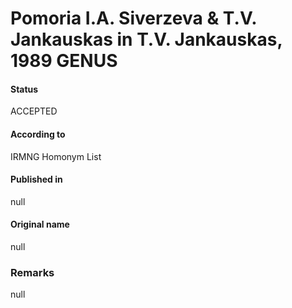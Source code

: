 # Pomoria I.A. Siverzeva & T.V. Jankauskas in T.V. Jankauskas, 1989 GENUS

#### Status
ACCEPTED

#### According to
IRMNG Homonym List

#### Published in
null

#### Original name
null

### Remarks
null